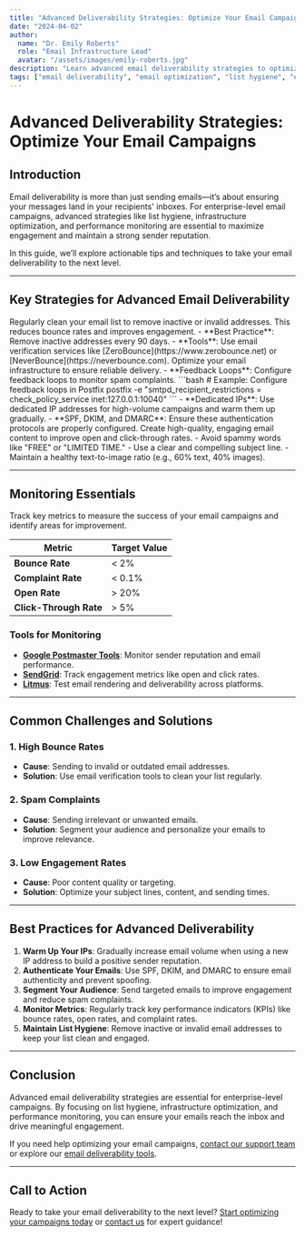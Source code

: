 ```yaml
---
title: "Advanced Deliverability Strategies: Optimize Your Email Campaigns"
date: "2024-04-02"
author: 
  name: "Dr. Emily Roberts"
  role: "Email Infrastructure Lead"
  avatar: "/assets/images/emily-roberts.jpg"
description: "Learn advanced email deliverability strategies to optimize your campaigns, including list hygiene, infrastructure setup, and performance monitoring."
tags: ["email deliverability", "email optimization", "list hygiene", "email infrastructure"]
---
```


# Advanced Deliverability Strategies: Optimize Your Email Campaigns

## Introduction
Email deliverability is more than just sending emails—it’s about ensuring your messages land in your recipients' inboxes. For enterprise-level email campaigns, advanced strategies like list hygiene, infrastructure optimization, and performance monitoring are essential to maximize engagement and maintain a strong sender reputation.

In this guide, we’ll explore actionable tips and techniques to take your email deliverability to the next level.

---

## Key Strategies for Advanced Email Deliverability

<Steps>
  <Step title="1. List Hygiene">
    Regularly clean your email list to remove inactive or invalid addresses. This reduces bounce rates and improves engagement.
    - **Best Practice**: Remove inactive addresses every 90 days.
    - **Tools**: Use email verification services like [ZeroBounce](https://www.zerobounce.net) or [NeverBounce](https://neverbounce.com).
  </Step>
  
  <Step title="2. Infrastructure Setup">
    Optimize your email infrastructure to ensure reliable delivery.
    - **Feedback Loops**: Configure feedback loops to monitor spam complaints.
    ```bash
    # Example: Configure feedback loops in Postfix
    postfix -e "smtpd_recipient_restrictions = 
      check_policy_service inet:127.0.0.1:10040"
    ```
    - **Dedicated IPs**: Use dedicated IP addresses for high-volume campaigns and warm them up gradually.
    - **SPF, DKIM, and DMARC**: Ensure these authentication protocols are properly configured.
  </Step>
  
  <Step title="3. Content Optimization">
    Create high-quality, engaging email content to improve open and click-through rates.
    - Avoid spammy words like "FREE" or "LIMITED TIME."
    - Use a clear and compelling subject line.
    - Maintain a healthy text-to-image ratio (e.g., 60% text, 40% images).
  </Step>
</Steps>

---

## Monitoring Essentials

Track key metrics to measure the success of your email campaigns and identify areas for improvement.

| **Metric**          | **Target Value** |
|---------------------|------------------|
| **Bounce Rate**     | < 2%            |
| **Complaint Rate**  | < 0.1%          |
| **Open Rate**       | > 20%           |
| **Click-Through Rate** | > 5%         |

### Tools for Monitoring
- **[Google Postmaster Tools](https://postmaster.google.com)**: Monitor sender reputation and email performance.
- **[SendGrid](https://sendgrid.com)**: Track engagement metrics like open and click rates.
- **[Litmus](https://litmus.com)**: Test email rendering and deliverability across platforms.

---

## Common Challenges and Solutions

### 1. **High Bounce Rates**
   - **Cause**: Sending to invalid or outdated email addresses.
   - **Solution**: Use email verification tools to clean your list regularly.

### 2. **Spam Complaints**
   - **Cause**: Sending irrelevant or unwanted emails.
   - **Solution**: Segment your audience and personalize your emails to improve relevance.

### 3. **Low Engagement Rates**
   - **Cause**: Poor content quality or targeting.
   - **Solution**: Optimize your subject lines, content, and sending times.

---

## Best Practices for Advanced Deliverability

1. **Warm Up Your IPs**: Gradually increase email volume when using a new IP address to build a positive sender reputation.
2. **Authenticate Your Emails**: Use SPF, DKIM, and DMARC to ensure email authenticity and prevent spoofing.
3. **Segment Your Audience**: Send targeted emails to improve engagement and reduce spam complaints.
4. **Monitor Metrics**: Regularly track key performance indicators (KPIs) like bounce rates, open rates, and complaint rates.
5. **Maintain List Hygiene**: Remove inactive or invalid email addresses to keep your list clean and engaged.

---

## Conclusion

Advanced email deliverability strategies are essential for enterprise-level campaigns. By focusing on list hygiene, infrastructure optimization, and performance monitoring, you can ensure your emails reach the inbox and drive meaningful engagement.

If you need help optimizing your email campaigns, [contact our support team](mailto:support@yourdomain.com) or explore our [email deliverability tools](https://yourdomain.com/tools/deliverability).

---

## Call to Action

Ready to take your email deliverability to the next level? [Start optimizing your campaigns today](https://yourdomain.com/tools/deliverability) or [contact us](mailto:support@yourdomain.com) for expert guidance!